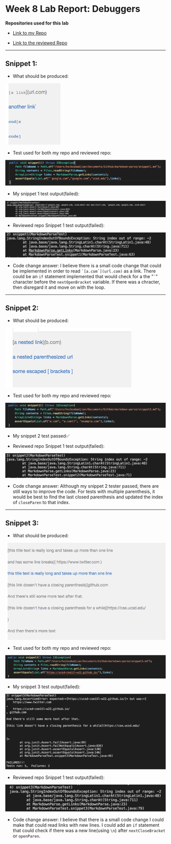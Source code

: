 # Week 8 Lab Report: Debuggers

**Repositories used for this lab**

* [Link to my Repo](https://github.com/habadjian/markdown-parse)
  
* [Link to the reviewed Repo](https://github.com/mramada22/markdown-parse)

***

## Snippet 1:

* What should be produced:

![snippet1actual](images4/snippet1actual.png)
  
* Test used for both my repo and reviewed repo: 
  
![snippet1test](images4/snippet1test.png)

* My snippet 1 test output(failed):
  
![mysnippet 1 test output](images4/mysnip1testr.png)

* Reviewed repo Snippet 1 test output(failed):
  
![their snippet 1 test output](images4/theirsnip1testr.png)

* Code change answer: I believe there is a small code change that could be implemented in order to read ``` `[a.com`](url.com) ``` as a link. There could be an ```if``` statement implemented that would check for a the "``` ` ```" character before the ```nextOpenBracket``` variable. If there was a chracter, then disregard it and move on with the loop.
***
  
## Snippet 2:

* What should be produced:

![snippet2actual](images4/snippet2actual.png)
  
* Test used for both my repo and reviewed repo: 
  
![snippet2test](images4/snippet2test.png)

* My snippet 2 test passed✅

* Reviewed repo Snippet 1 test output(failed):
  
![their snippet 2 test output](images4/theirsnip2testr.png)

* Code change answer: 
Although my snippet 2 tester passed, there are still ways to improve the code. For tests with multiple parenthesis, it would be best to find the last closed parenthesis and updated the index of ```closeParen``` to that index.
***
## Snippet 3:

* What should be produced:
  
![snippet3actual](images4/snippet3actual.png)
    
* Test used for both my repo and reviewed repo: 
    
![snippet3test](images4/snippet3test.png)
   
* My snippet 3 test output(failed):
    
![mysnippet 3 test output](images4/mysnip3testr.png)
    
* Reviewed repo Snippet 1 test output(failed):
   
![their snippet 3 test output](images4/theirsnip3testr2.png)

* Code change answer: I believe that there is a small code change I could make that could read links with new lines. I could add an ```if``` statement that could check if there was a new line(using ```\n```) after ```nextCloseBracket``` or ```openParen```. 